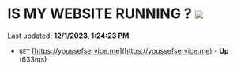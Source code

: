 # IS MY WEBSITE RUNNING ? [![](https://img.shields.io/static/v1?label=Sponsor&message=%E2%9D%A4&logo=GitHub&color=%23fe8e86)](https://github.com/sponsors/<username>)

Last updated: **12/1/2023, 1:24:23 PM**

- `GET` [https://youssefservice.me](https://youssefservice.me) - **Up** (633ms)
